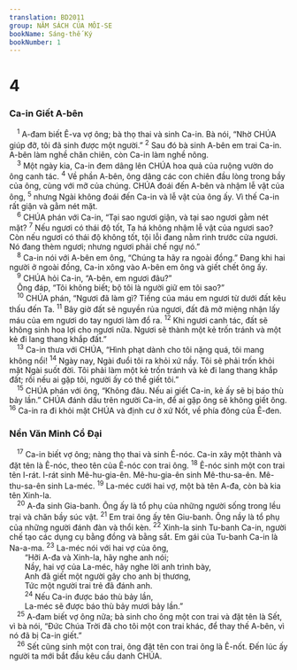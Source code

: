 ```yaml
---
translation: BD2011
group: NĂM SÁCH CỦA MÔI-SE
bookName: Sáng-thế Ký 
bookNumber: 1
---
```


<div class="title"><h1>4</h1><h3>Ca-in Giết A-bên</h3></div>
<span class="verse sa_4_1"> <sup>1</sup> A-đam biết Ê-va vợ ông; bà thọ thai và sinh Ca-in. Bà nói, “Nhờ CHÚA giúp đỡ, tôi đã sinh được một người.” </span>
<span class="verse sa_4_2"><sup>2</sup> Sau đó bà sinh A-bên em trai Ca-in. A-bên làm nghề chăn chiên, còn Ca-in làm nghề nông. <br/></span>
<span class="verse sa_4_3"> <sup>3</sup> Một ngày kia, Ca-in đem dâng lên CHÚA hoa quả của ruộng vườn do ông canh tác. </span>
<span class="verse sa_4_4"><sup>4</sup> Về phần A-bên, ông dâng các con chiên đầu lòng trong bầy của ông, cùng với mỡ của chúng. CHÚA đoái đến A-bên và nhậm lễ vật của ông, </span>
<span class="verse sa_4_5"><sup>5</sup> nhưng Ngài không đoái đến Ca-in và lễ vật của ông ấy. Vì thế Ca-in rất giận và gằm nét mặt. <br/></span>
<span class="verse sa_4_6"> <sup>6</sup> CHÚA phán với Ca-in, “Tại sao ngươi giận, và tại sao ngươi gằm nét mặt? </span>
<span class="verse sa_4_7"><sup>7</sup> Nếu ngươi có thái độ tốt, Ta há không nhậm lễ vật của ngươi sao? Còn nếu ngươi có thái độ không tốt, tội lỗi đang nằm rình trước cửa ngươi. Nó đang thèm ngươi; nhưng ngươi phải chế ngự nó.”<br/></span>
<span class="verse sa_4_8"> <sup>8</sup> Ca-in nói với A-bên em ông, “Chúng ta hãy ra ngoài đồng.” Ðang khi hai người ở ngoài đồng, Ca-in xông vào A-bên em ông và giết chết ông ấy. <br/></span>
<span class="verse sa_4_9"> <sup>9</sup> CHÚA hỏi Ca-in, “A-bên, em ngươi đâu?”<br/> Ông đáp, “Tôi không biết; bộ tôi là người giữ em tôi sao?”<br/></span>
<span class="verse sa_4_10"> <sup>10</sup> CHÚA phán, “Ngươi đã làm gì? Tiếng của máu em ngươi từ dưới đất kêu thấu đến Ta. </span>
<span class="verse sa_4_11"><sup>11</sup> Bây giờ đất sẽ nguyền rủa ngươi, đất đã mở miệng nhận lấy máu của em ngươi do tay ngươi làm đổ ra. </span>
<span class="verse sa_4_12"><sup>12</sup> Khi ngươi canh tác, đất sẽ không sinh hoa lợi cho ngươi nữa. Ngươi sẽ thành một kẻ trốn tránh và một kẻ đi lang thang khắp đất.”<br/></span>
<span class="verse sa_4_13"> <sup>13</sup> Ca-in thưa với CHÚA, “Hình phạt dành cho tôi nặng quá, tôi mang không nổi! </span>
<span class="verse sa_4_14"><sup>14</sup> Ngày nay, Ngài đuổi tôi ra khỏi xứ nầy. Tôi sẽ phải trốn khỏi mặt Ngài suốt đời. Tôi phải làm một kẻ trốn tránh và kẻ đi lang thang khắp đất; rồi nếu ai gặp tôi, người ấy có thể giết tôi.”<br/></span>
<span class="verse sa_4_15"> <sup>15</sup> CHÚA phán với ông, “Không đâu. Nếu ai giết Ca-in, kẻ ấy sẽ bị báo thù bảy lần.” CHÚA đánh dấu trên người Ca-in, để ai gặp ông sẽ không giết ông. </span>
<span class="verse sa_4_16"><sup>16</sup> Ca-in ra đi khỏi mặt CHÚA và định cư ở xứ Nốt, về phía đông của Ê-đen.<br/></span>
<div class="title"><h3>Nền Văn Minh Cổ Ðại</h3></div>
<span class="verse sa_4_17"> <sup>17</sup> Ca-in biết vợ ông; nàng thọ thai và sinh Ê-nóc. Ca-in xây một thành và đặt tên là Ê-nóc, theo tên của Ê-nóc con trai ông. </span>
<span class="verse sa_4_18"><sup>18</sup> Ê-nóc sinh một con trai tên I-rát. I-rát sinh Mê-hu-gia-ên. Mê-hu-gia-ên sinh Mê-thu-sa-ên. Mê-thu-sa-ên sinh La-méc. </span>
<span class="verse sa_4_19"><sup>19</sup> La-méc cưới hai vợ, một bà tên A-đa, còn bà kia tên Xinh-la. <br/></span>
<span class="verse sa_4_20"> <sup>20</sup> A-đa sinh Gia-banh. Ông ấy là tổ phụ của những người sống trong lều trại và chăn bầy súc vật. </span>
<span class="verse sa_4_21"><sup>21</sup> Em trai ông ấy tên Giu-banh. Ông nầy là tổ phụ của những người đánh đàn và thổi kèn. </span>
<span class="verse sa_4_22"><sup>22</sup> Xinh-la sinh Tu-banh Ca-in, người chế tạo các dụng cụ bằng đồng và bằng sắt. Em gái của Tu-banh Ca-in là Na-a-ma. </span>
<span class="verse sa_4_23"><sup>23</sup> La-méc nói với hai vợ của ông,<br/>  “Hỡi A-đa và Xinh-la, hãy nghe anh nói;<br/>  Nầy, hai vợ của La-méc, hãy nghe lời anh trình bày,<br/>  Anh đã giết một người gây cho anh bị thương,<br/>  Tức một người trai trẻ đã đánh anh.<br/></span>
<span class="verse sa_4_24">  <sup>24</sup> Nếu Ca-in được báo thù bảy lần,<br/>  La-méc sẽ được báo thù bảy mươi bảy lần.”<br/></span>
<span class="verse sa_4_25"> <sup>25</sup> A-đam biết vợ ông nữa; bà sinh cho ông một con trai và đặt tên là Sết, vì bà nói, “Ðức Chúa Trời đã cho tôi một con trai khác, để thay thế A-bên, vì nó đã bị Ca-in giết.” <br/></span>
<span class="verse sa_4_26"> <sup>26</sup> Sết cũng sinh một con trai, ông đặt tên con trai ông là Ê-nốt. Ðến lúc ấy người ta mới bắt đầu kêu cầu danh CHÚA.<br/></span>
